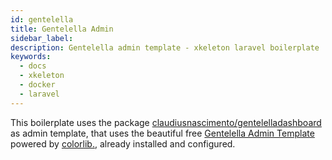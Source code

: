 ```yaml
---
id: gentelella
title: Gentelella Admin
sidebar_label: 
description: Gentelella admin template - xkeleton laravel boilerplate
keywords:
  - docs
  - xkeleton
  - docker
  - laravel
---
```


This boilerplate uses the package [claudiusnascimento/gentelelladashboard](https://github.com/claudiusnascimento/gentelelladashboard) as admin template, that uses the beautiful free  [Gentelella Admin Template](https://colorlib.com/polygon/gentelella/) powered by [colorlib.](https://colorlib.com/), already installed and configured.